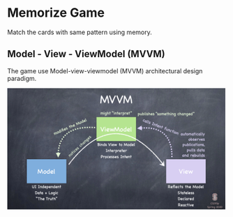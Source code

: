 # Memorize Game

Match the cards with same pattern using memory.

## Model - View - ViewModel (MVVM)

The game use Model-view-viewmodel (MVVM) architectural design paradigm.

<img src="resources/l2_slide15.png" alt="MVVM" width="500" />
